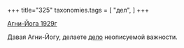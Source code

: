 +++
title="325"
taxonomies.tags = [
 "дел",
]
+++

[Агни-Йога 1929г](/agni/1929)

Давая Агни-Йогу, делаете [дело](/tags/дел) неописуемой важности.